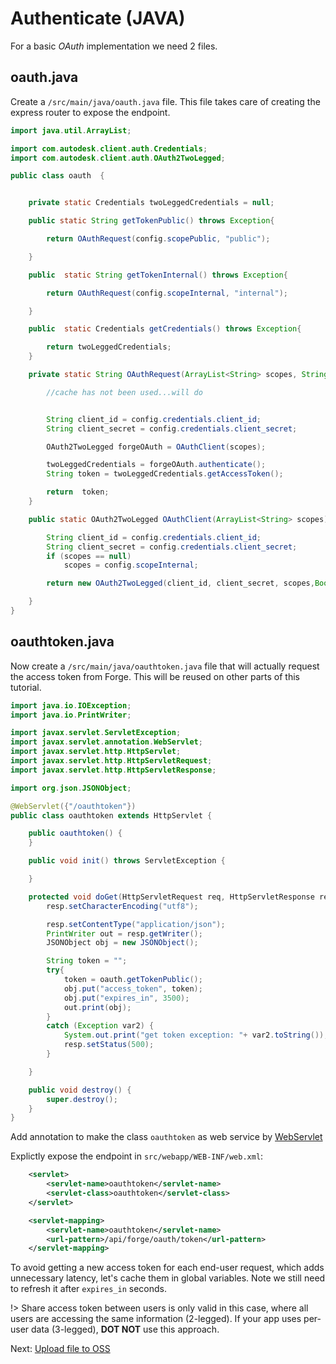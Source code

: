 # Authenticate (JAVA)

For a basic *OAuth* implementation we need 2 files.

## oauth.java

Create a `/src/main/java/oauth.java` file. This file takes care of creating the express router to expose the endpoint. 

```java
import java.util.ArrayList;

import com.autodesk.client.auth.Credentials;
import com.autodesk.client.auth.OAuth2TwoLegged;

public class oauth  {


    private static Credentials twoLeggedCredentials = null;

    public static String getTokenPublic() throws Exception{

        return OAuthRequest(config.scopePublic, "public");

    }

    public  static String getTokenInternal() throws Exception{

        return OAuthRequest(config.scopeInternal, "internal");

    }

    public  static Credentials getCredentials() throws Exception{

        return twoLeggedCredentials;
    }

    private static String OAuthRequest(ArrayList<String> scopes, String cache) throws Exception{

        //cache has not been used...will do


        String client_id = config.credentials.client_id;
        String client_secret = config.credentials.client_secret;

        OAuth2TwoLegged forgeOAuth = OAuthClient(scopes);

        twoLeggedCredentials = forgeOAuth.authenticate();
        String token = twoLeggedCredentials.getAccessToken();

        return  token;
    }

    public static OAuth2TwoLegged OAuthClient(ArrayList<String> scopes) throws Exception{

        String client_id = config.credentials.client_id;
        String client_secret = config.credentials.client_secret;
        if (scopes == null)
            scopes = config.scopeInternal;

        return new OAuth2TwoLegged(client_id, client_secret, scopes,Boolean.valueOf(true));

    }
}
```

## oauthtoken.java

Now create a `/src/main/java/oauthtoken.java` file that will actually request the access token from Forge. This will be reused on other parts of this tutorial.

```java
import java.io.IOException;
import java.io.PrintWriter;

import javax.servlet.ServletException;
import javax.servlet.annotation.WebServlet;
import javax.servlet.http.HttpServlet;
import javax.servlet.http.HttpServletRequest;
import javax.servlet.http.HttpServletResponse;

import org.json.JSONObject;

@WebServlet({"/oauthtoken"})
public class oauthtoken extends HttpServlet {

    public oauthtoken() {
    }

    public void init() throws ServletException {

    }

    protected void doGet(HttpServletRequest req, HttpServletResponse resp) throws ServletException, IOException {
        resp.setCharacterEncoding("utf8");

        resp.setContentType("application/json");
        PrintWriter out = resp.getWriter();
        JSONObject obj = new JSONObject();

        String token = "";
        try{
            token = oauth.getTokenPublic();
            obj.put("access_token", token);
            obj.put("expires_in", 3500);
            out.print(obj);
        }
        catch (Exception var2) {
            System.out.print("get token exception: "+ var2.toString());
            resp.setStatus(500);
        }

    }

    public void destroy() {
        super.destroy();
    }
}
```
Add annotation to make the class `oauthtoken` as web service by [WebServlet](http://blog.caucho.com/2009/10/06/servlet-30-tutorial-weblistener-webservlet-webfilter-and-webinitparam/)

Explictly expose the endpoint in `src/webapp/WEB-INF/web.xml`:

```xml
    <servlet>
        <servlet-name>oauthtoken</servlet-name>
        <servlet-class>oauthtoken</servlet-class>
    </servlet>

    <servlet-mapping>
        <servlet-name>oauthtoken</servlet-name>
        <url-pattern>/api/forge/oauth/token</url-pattern>
    </servlet-mapping>
```

To avoid getting a new access token for each end-user request, which adds unnecessary latency, let's cache them in global variables. Note we still need to refresh it after `expires_in` seconds.

!> Share access token between users is only valid in this case, where all users are accessing the same information (2-legged). If your app uses per-user data (3-legged), **DOT NOT** use this approach.

Next: [Upload file to OSS](/datamanagement/oss/)